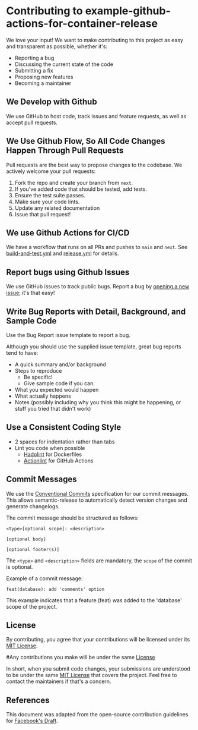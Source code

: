 # Contributing to example-github-actions-for-container-release

We love your input! We want to make contributing to this project as easy and transparent as possible, whether it's:

- Reporting a bug
- Discussing the current state of the code
- Submitting a fix
- Proposing new features
- Becoming a maintainer

## We Develop with Github

We use GitHub to host code, track issues and feature requests, as well as accept pull requests.

## We Use Github Flow, So All Code Changes Happen Through Pull Requests

Pull requests are the best way to propose changes to the codebase. We actively welcome your pull requests:

1. Fork the repo and create your branch from `next`.
2. If you've added code that should be tested, add tests.
3. Ensure the test suite passes.
4. Make sure your code lints.
5. Update any related documentation
6. Issue that pull request!

## We use Github Actions for CI/CD

We have a workflow that runs on all PRs and pushes to `main` and `next`. See [build-and-test.yml](./.github/workflows/build-and-test.yml) and [release.yml](./.github/workflows/release.yml) for details.

## Report bugs using Github Issues

We use GitHub issues to track public bugs. Report a bug by [opening a new issue](NEW_ISSUE_LINK); it's that easy!

## Write Bug Reports with Detail, Background, and Sample Code

Use the Bug Report issue template to report a bug.

Although you should use the supplied issue template, great bug reports tend to have:

- A quick summary and/or background
- Steps to reproduce
  - Be specific!
  - Give sample code if you can.
- What you expected would happen
- What actually happens
- Notes (possibly including why you think this might be happening, or stuff you tried that didn't work)

## Use a Consistent Coding Style

* 2 spaces for indentation rather than tabs
* Lint you code when possible
  * [Hadolint](https://github.com/hadolint/hadolint) for Dockerfiles
  * [Actionlint](https://github.com/rhysd/actionlint) for GitHub Actions

## Commit Messages

We use the [Conventional Commits](https://www.conventionalcommits.org/) specification for our commit messages. This allows semantic-release to automatically detect version changes and generate changelogs.

The commit message should be structured as follows:
```
<type>[optional scope]: <description>

[optional body]

[optional footer(s)]
```
The `<type>` and `<description>` fields are mandatory, the `scope` of the commit is optional.

Example of a commit message:
```
feat(database): add 'comments' option
```

This example indicates that a feature (feat) was added to the 'database' scope of the project.

## License

By contributing, you agree that your contributions will be licensed under its [MIT License](LICENSE).

#Any contributions you make will be under the same [License](LICENSE)

In short, when you submit code changes, your submissions are understood to be under the same [MIT License](LICENSE) that covers the project. Feel free to contact the maintainers if that's a concern.

## References

This document was adapted from the open-source contribution guidelines for [Facebook's Draft](https://github.com/facebook/draft-js/blob/master/CONTRIBUTING.md).
